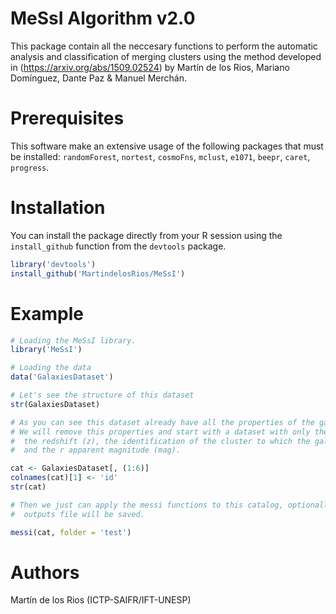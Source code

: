 # MeSsI Algorithm v2.0

This package contain all the neccesary functions to perform the automatic analysis and classification of merging clusters using the method developed in (https://arxiv.org/abs/1509.02524) by Martín de los Rios, Mariano Domínguez, Dante Paz & Manuel Merchán.

# Prerequisites

This software make an extensive usage of the following packages that must be installed: ```randomForest```, ```nortest```, ```cosmoFns```, ```mclust```, ```e1071```, ```beepr```, ```caret```, ```progress```. 

# Installation

You can install the package directly from your R session using the ```install_github``` function from the ```devtools``` package.

``` R
library('devtools')
install_github('MartindelosRios/MeSsI')
```

# Example

``` R
# Loading the MeSsI library.
library('MeSsI')

# Loading the data
data('GalaxiesDataset')

# Let's see the structure of this dataset
str(GalaxiesDataset)

# As you can see this dataset already have all the properties of the galaxies precomputed.
# We will remove this properties and start with a dataset with only the angular positions (ra, dec), 
#  the redshift (z), the identification of the cluster to which the galaxy belongs (id), the color (color)
#  and the r apparent magnitude (mag).

cat <- GalaxiesDataset[, (1:6)]
colnames(cat)[1] <- 'id'
str(cat)

# Then we just can apply the messi functions to this catalog, optionally given a name to the folder where all the 
#  outputs file will be saved.

messi(cat, folder = 'test')
```

# Authors

Martín de los Rios (ICTP-SAIFR/IFT-UNESP)
